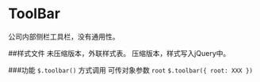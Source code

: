 # ToolBar

公司内部侧栏工具栏，没有通用性。
  
    
##样式文件 
  未压缩版本，外联样式表。
  压缩版本，样式写入jQuery中。
    
###功能
`$.toolbar()` 方式调用
可传对象参数 `root` 
`$.toolbar({ root: XXX })`
